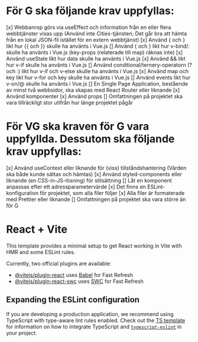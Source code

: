 # För G ska följande krav uppfyllas:

[x] Webbanrop görs via useEffect och information från en eller flera webbtjänster visas upp (Använd inte Cities-tjänsten; Det går bra att hämta från en lokal JSON-fil istället för en extern webbtjänst)
[x] Använd { och } likt hur {{ och }} skulle ha använts i Vue.js
[] Använd { och } likt hur v-bind/: skulle ha använts i Vue.js (key-props (relaterade till map) räknas inte)
[x] Använd useState likt hur data skulle ha använts i Vue.js
[x] Använd && likt hur v-if skulle ha använts i Vue.js
[] Använd conditional/ternery-operatorn (? och :) likt hur v-if och v-else skulle ha använts i Vue.js
[x] Använd map och key likt hur v-for och key skulle ha använts i Vue.js
[] Använd events likt hur v-on/@ skulle ha använts i Vue.js
[] En Single Page Application, bestående av minst två webbsidor, ska skapas med React Router eller liknande
[x] Använd komponenter
[x] Använd props
[] Omfattningen på projektet ska vara tillräckligt stor utifrån hur länge projektet pågår

# För VG ska kraven för G vara uppfyllda. Dessutom ska följande krav uppfyllas:

[x] Använd useContext eller liknande för (viss) tillståndshantering (Värden ska både kunde sättas och hämtas)
[x] Använd styled-components eller liknande (en CSS-in-JS-lösning) för stilsättning
[] Låt en komponent anpassas efter ett adressparametervärde
[x] Det finns en ESLint-konfiguration för projektet, som alla filer följer
[x] Alla filer är formaterade med Prettier eller liknande
[] Omfattningen på projektet ska vara större än för G

# React + Vite

This template provides a minimal setup to get React working in Vite with HMR and some ESLint rules.

Currently, two official plugins are available:

- [@vitejs/plugin-react](https://github.com/vitejs/vite-plugin-react/blob/main/packages/plugin-react) uses [Babel](https://babeljs.io/) for Fast Refresh
- [@vitejs/plugin-react-swc](https://github.com/vitejs/vite-plugin-react/blob/main/packages/plugin-react-swc) uses [SWC](https://swc.rs/) for Fast Refresh

## Expanding the ESLint configuration

If you are developing a production application, we recommend using TypeScript with type-aware lint rules enabled. Check out the [TS template](https://github.com/vitejs/vite/tree/main/packages/create-vite/template-react-ts) for information on how to integrate TypeScript and [`typescript-eslint`](https://typescript-eslint.io) in your project.
